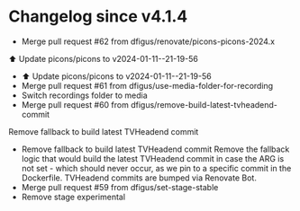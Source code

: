 # Changelog since v4.1.4
- Merge pull request #62 from dfigus/renovate/picons-picons-2024.x

⬆️ Update picons/picons to v2024-01-11--21-19-56 
- ⬆️ Update picons/picons to v2024-01-11--21-19-56 
- Merge pull request #61 from dfigus/use-media-folder-for-recording 
- Switch recordings folder to media 
- Merge pull request #60 from dfigus/remove-build-latest-tvheadend-commit

Remove fallback to build latest TVHeadend commit 
- Remove fallback to build latest TVHeadend commit
Remove the fallback logic that would build the latest TVHeadend commit
in case the ARG is not set - which should never occur, as we pin to a
specific commit in the Dockerfile. TVHeadend commits are bumped via
Renovate Bot. 
- Merge pull request #59 from dfigus/set-stage-stable 
- Remove stage experimental 
